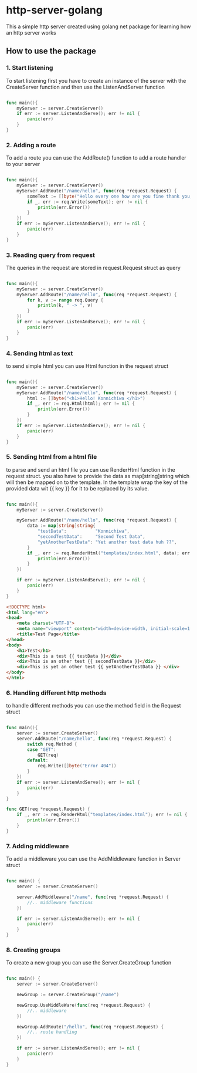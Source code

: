 # http-server-golang

This a simple http server created using golang net package for learning how an http server works

## How to use the package

### 1. Start listening
To start listening first you have to create an instance of the server with the CreateServer function and then use the ListenAndServer function
```go

func main(){
    myServer := server.CreateServer()
    if err := server.ListenAndServe(); err != nil {
		panic(err)
	}
}

```

### 2. Adding a route 
To add a route you can use the AddRoute() function to add a route handler to your server

```go

func main(){
    myServer := server.CreateServer()
    myServer.AddRoute("/name/hello", func(req *request.Request) {
        someText := []byte("Hello every one how are you fine thank you, OHHHH MYYYYY GAAAHHHHH !!!")
        if _, err := req.Write(someText); err != nil {
            println(err.Error())
        }
    })
    if err := myServer.ListenAndServe(); err != nil {
		panic(err)
	}
}

```

### 3. Reading query from request 
The queries in the request are stored in request.Request struct as query

``` go 

func main(){
    myServer := server.CreateServer()
    myServer.AddRoute("/name/hello", func(req *request.Request) {
        for k, v := range req.Query {
            println(k, " -> ", v)
        }
    })
    if err := myServer.ListenAndServe(); err != nil {
		panic(err)
	}
}

```

### 4. Sending html as text 
to send simple html you can use Html function in the request struct

```go 

func main(){
    myServer := server.CreateServer()
    myServer.AddRoute("/name/hello", func(req *request.Request) {
        html := []byte("<h1>Hello! Konnichiwa </h1>")
        if _, err := req.Html(html); err != nil {
            println(err.Error())
        }
    })
    if err := myServer.ListenAndServe(); err != nil {
		panic(err)
	}
}

```

### 5. Sending html from a html file 
to parse and send an html file you can use RenderHtml function in the request struct.
you also have to provide the data as map[string]string which will then be mapped on to the template.
In the template wrap the key of the provided data wit {{ key }} for it to be replaced by its value.
 
```go 

func main(){
    myServer := server.CreateServer()

    myServer.AddRoute("/name/hello", func(req *request.Request) {
        data := map[string]string{
            "testData":           "Konnichiwa",
            "secondTestData":     "Second Test Data",
            "yetAnotherTestData": "Yet another test data huh ??",
        }
	    if _, err := req.RenderHtml("templates/index.html", data); err != nil {
		    println(err.Error())
	    }
    })

    if err := myServer.ListenAndServe(); err != nil {
		panic(err)
	}
}

```

``` html
<!DOCTYPE html>
<html lang="en">
<head>
    <meta charset="UTF-8">
    <meta name="viewport" content="width=device-width, initial-scale=1.0">
    <title>Test Page</title>
</head>
<body>
    <h1>Test</h1>
    <div>This is a test {{ testData }}</div>
    <div>This is an other test {{ secondTestData }}</div>
    <div>This is yet an other test {{ yetAnotherTestData }} </div>
</body>
</html>
```

### 6. Handling different http methods
to handle different methods you can use the method field in the Request struct

```go 

func main(){
    server := server.CreateServer()
	server.AddRoute("/name/hello", func(req *request.Request) {
		switch req.Method {
		case "GET":
			GET(req)
		default:
			req.Write([]byte("Error 404"))
		}
	})
	if err := server.ListenAndServe(); err != nil {
		panic(err)
	}
}

func GET(req *request.Request) {
	if _, err := req.RenderHtml("templates/index.html"); err != nil {
		println(err.Error())
	}
}

```

### 7. Adding middleware 
To add a middleware you can use the AddMiddleware function in Server struct

``` go

func main() {
	server := server.CreateServer()

	server.AddMiddleware("/name", func(req *request.Request) {
		//.. middleware functions
	})

	if err := server.ListenAndServe(); err != nil {
		panic(err)
	}
}

```

### 8. Creating groups 
To create a new group you can use the Server.CreateGroup function

```go

func main() {
	server := server.CreateServer()

	newGroup := server.CreateGroup("/name")

	newGroup.UseMiddleWare(func(req *request.Request) {
		//.. middleware
	})

	newGroup.AddRoute("/hello", func(req *request.Request) {
		//.. route handling
	})

	if err := server.ListenAndServe(); err != nil {
		panic(err)
	}
}

```